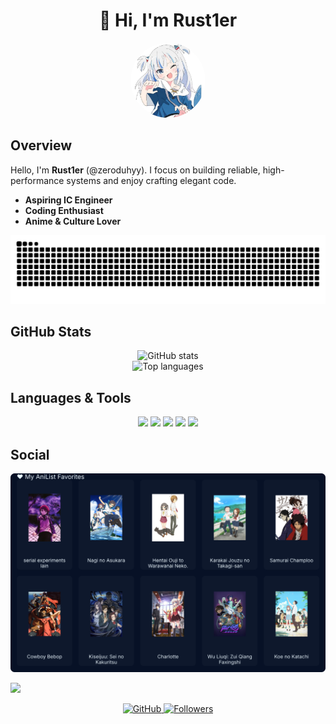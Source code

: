 
<h1 align="center">👾 Hi, I'm Rust1er</h1>




<p align="center">
  <img src="img/profile.jpg" alt="avatar" width="120" height="120" style="border-radius:50%;object-fit:cover;display:inline-block;margin:0;" />
</p>

## Overview

Hello, I'm **Rust1er** (@zeroduhyy). I focus on building reliable, high-performance systems and enjoy crafting elegant code.

- **Aspiring IC Engineer** 
- **Coding Enthusiast** 
- **Anime & Culture Lover** 


<!-- snake -->
<picture>
  <source media="(prefers-color-scheme: dark)" srcset="https://raw.githubusercontent.com/zeroduhyy/zeroduhyy/output/github-snake-dark.svg" />
  <source media="(prefers-color-scheme: light)" srcset="https://raw.githubusercontent.com/zeroduhyy/zeroduhyy/output/github-snake.svg" />
  <img alt="github-snake" src="github-snake.svg" />
</picture>


## GitHub Stats


<p align="center">
  <img src="https://github-readme-stats.vercel.app/api?username=zeroduhyy&show_icons=true&theme=tokyonight" alt="GitHub stats" /><br>
  <img src="https://github-readme-stats.vercel.app/api/top-langs/?username=zeroduhyy&layout=compact&theme=tokyonight" alt="Top languages" />
</p>


## Languages & Tools
<p align="center">
  <img src="https://img.shields.io/badge/C-00599C?style=for-the-badge&logo=c&logoColor=white" />
  <img src="https://img.shields.io/badge/Java-007396?style=for-the-badge&logo=java&logoColor=white" />
  <img src="https://img.shields.io/badge/Python-3776AB?style=for-the-badge&logo=python&logoColor=white" />
  <img src="https://img.shields.io/badge/Rust-000000?style=for-the-badge&logo=rust&logoColor=white" />
  <img src="https://img.shields.io/badge/Vue.js-4FC08D?style=for-the-badge&logo=vue.js&logoColor=white" />
</p>




## Social



<picture>
  <img alt="favorites_anime" src="https://raw.githubusercontent.com/zeroduhyy/zeroduhyy/anime/favorites.svg" />
</picture>



<p>
  <img src="img/matrix-code-rain-v0.2-downpour.gif"  />
</p>



<p align="center">
  <a href="https://github.com/zeroduhyy" target="_blank">
    <img src="https://img.shields.io/badge/GitHub-zeroduhyy-181717?style=for-the-badge&logo=github&logoColor=white" alt="GitHub" />
  </a>
  <a href="https://github.com/zeroduhyy?tab=followers" target="_blank">
    <img src="https://img.shields.io/github/followers/zeroduhyy?label=Followers&style=for-the-badge&logo=github&logoColor=white" alt="Followers" />
  </a>
</p>
